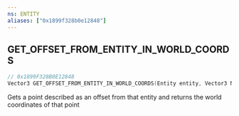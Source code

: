 ```yaml
---
ns: ENTITY
aliases: ["0x1899f328b0e12848"]
---
```

## GET_OFFSET_FROM_ENTITY_IN_WORLD_COORDS

```c
// 0x1899F328B0E12848
Vector3 GET_OFFSET_FROM_ENTITY_IN_WORLD_COORDS(Entity entity, Vector3 NewPosition);
```

Gets a point described as an offset from that entity and returns the world coordinates of that point

